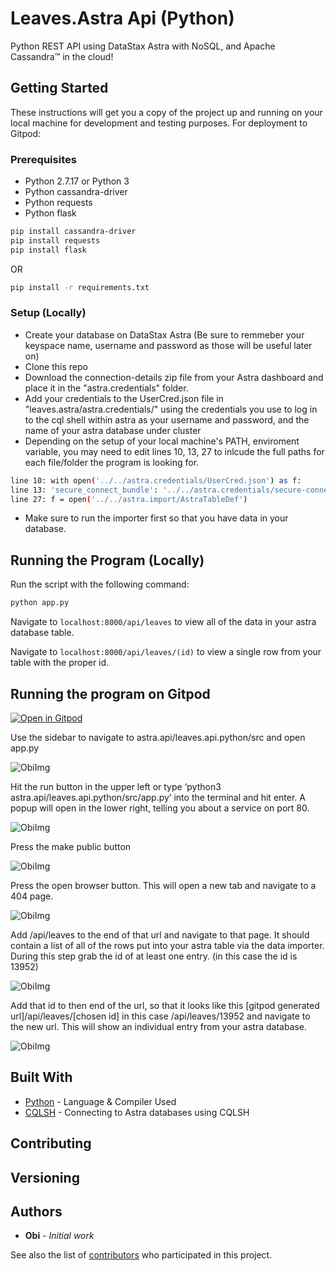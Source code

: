 # Leaves.Astra Api (Python)

Python REST API using DataStax Astra with NoSQL, and Apache Cassandra™ in the cloud!

## Getting Started 

These instructions will get you a copy of the project up and running on your local machine for development and testing purposes. For deployment to Gitpod: 

### Prerequisites

- Python 2.7.17 or Python 3
- Python cassandra-driver
- Python requests
- Python flask

```sh
pip install cassandra-driver
pip install requests
pip install flask
```
OR 

```sh
pip install -r requirements.txt
```

### Setup (Locally)

- Create your database on DataStax Astra (Be sure to remmeber your keyspace name, username and password as those will be useful later on)
- Clone this repo
- Download the connection-details zip file from your Astra dashboard and place it in the "astra.credentials" folder.
- Add your credentials to the UserCred.json file in "leaves.astra/astra.credentials/" using the credentials you use to log in to the cql shell within astra as your username and password, and the name of your astra database under cluster
- Depending on the setup of your local machine's PATH, enviroment variable, you may need to edit lines 10, 13, 27 to inlcude the full paths for each file/folder the program is looking for.

```sh
line 10: with open('../../astra.credentials/UserCred.json') as f:
line 13: 'secure_connect_bundle': '../../astra.credentials/secure-connect-'+cred['cluster']+'.zip'
line 27: f = open('../../astra.import/AstraTableDef')
```
- Make sure to run the importer first so that you have data in your database.

## Running the Program (Locally)

Run the script with the following command:
```sh
python app.py
```

Navigate to `localhost:8000/api/leaves` to view all of the data in your astra database table.

Navigate to `localhost:8000/api/leaves/(id)` to view a single row from your table with the proper id.

## Running the program on Gitpod

[![Open in Gitpod](https://gitpod.io/button/open-in-gitpod.svg)](https://gitpod.io/#https://github.com/anant/cassandra.api.git)

Use the sidebar to navigate to astra.api/leaves.api.python/src and open app.py

![ObiImg](Assets/../../Assets/Images/ObiImg4.png)

Hit the run button in the upper left or type ‘python3 astra.api/leaves.api.python/src/app.py’ into the terminal and hit enter. A popup will open in the lower right, telling you about a service on port 80.

![ObiImg](Assets/../../Assets/Images/ObiImg5.png)

Press the make public button

![ObiImg](Assets/../../Assets/Images/ObiImg6.png)

Press the open browser button. This will open a new tab and navigate to a 404 page.

![ObiImg](Assets/../../Assets/Images/ObiImg7.png)

Add /api/leaves to the end of that url and navigate to that page. It should contain a list of all of the rows put into your astra table via the data importer. During this step grab the id of at least one entry. (in this case the id is 13952)

![ObiImg](Assets/../../Assets/Images/ObiImg8.png)

Add that id to then end of the url, so that it looks like this [gitpod generated url]/api/leaves/[chosen id] in this case /api/leaves/13952 and navigate to the new url. This will show an individual entry from your astra database.

![ObiImg](Assets/../../Assets/Images/ObiImg9.png)

## Built With

* [Python](https://www.python.org/) - Language & Compiler Used
* [CQLSH](https://docs.datastax.com/en/astra/aws/doc/dscloud/astra/dscloudConnectcqlshConsole.html) - Connecting to Astra databases using CQLSH

## Contributing

## Versioning

## Authors
* **Obi** - *Initial work*


See also the list of [contributors](https://github.com/your/project/contributors) who participated in this project.
